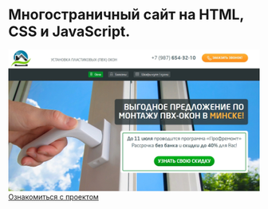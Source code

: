 # Многостраничный сайт на HTML, CSS и JavaScript.
[![Ссылка](diplom_project.jpg)](https://answer-0885.github.io/Diplom_project/dist/index.html)
[Ознакомиться с проектом](https://answer-0885.github.io/Diplom_project/dist/index.html)
